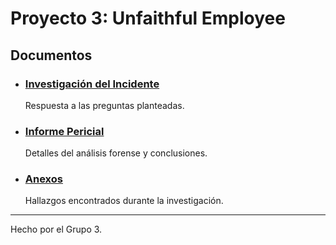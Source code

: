 # Proyecto 3: Unfaithful Employee

## Documentos

- ### [Investigación del Incidente](./Investigación_del_incidente.md)

  Respuesta a las preguntas planteadas.

- ### [Informe Pericial](./Informe_Pericial.md)

  Detalles del análisis forense y conclusiones.

- ### [Anexos](./anexos.md)

  Hallazgos encontrados durante la investigación.

---

Hecho por el Grupo 3.

